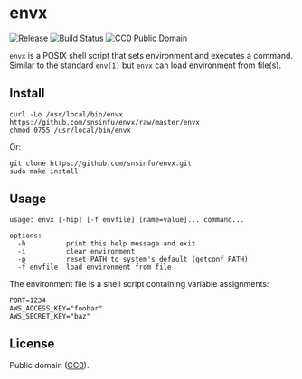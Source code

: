 # envx

[![Release][release-badge]][release-url]
[![Build Status][travis-badge]][travis-url]
[![CC0 Public Domain][license-badge]][license-url]

`envx` is a POSIX shell script that sets environment and executes a command.
Similar to the standard `env(1)` but `envx` can load environment from file(s).

[release-badge]: https://img.shields.io/github/release/snsinfu/envx.svg
[release-url]: https://github.com/snsinfu/envx/releases
[travis-badge]: https://travis-ci.org/snsinfu/envx.svg?branch=master
[travis-url]: https://travis-ci.org/snsinfu/envx
[license-badge]: https://img.shields.io/badge/license-CC0-blue.svg
[license-url]: https://creativecommons.org/publicdomain/zero/1.0/

## Install

```
curl -Lo /usr/local/bin/envx https://github.com/snsinfu/envx/raw/master/envx
chmod 0755 /usr/local/bin/envx
```

Or:

```
git clone https://github.com/snsinfu/envx.git
sudo make install
```

## Usage

```
usage: envx [-hip] [-f envfile] [name=value]... command...

options:
  -h          print this help message and exit
  -i          clear environment
  -p          reset PATH to system's default (getconf PATH)
  -f envfile  load environment from file
```

The environment file is a shell script containing variable assignments:

```
PORT=1234
AWS_ACCESS_KEY="foobar"
AWS_SECRET_KEY="baz"
```

## License

Public domain ([CC0](https://creativecommons.org/publicdomain/zero/1.0/)).
